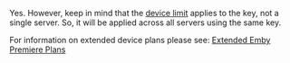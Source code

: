 Yes.  However, keep in mind that the [device limit](https://github.com/MediaBrowser/Wiki/wiki/Is-there-a-limit-to-Emby-Premiere%3F) applies to the key, not a single server.  So, it will be applied across all servers using the same key.

For information on extended device plans please see: [Extended Emby Premiere Plans](https://emby.media/premiere-ext.html)